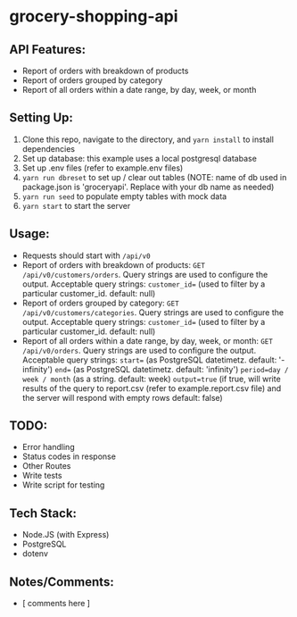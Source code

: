 # grocery-shopping-api

## API Features:
 - Report of orders with breakdown of products
 - Report of orders grouped by category
 - Report of all orders within a date range, by day, week, or month

## Setting Up:
1. Clone this repo, navigate to the directory, and ```yarn install``` to install dependencies
1. Set up database: this example uses a local postgresql database
1. Set up .env files (refer to example.env files)
1. ```yarn run dbreset``` to set up / clear out tables (NOTE: name of db used in package.json is 'groceryapi'. Replace with your db name as needed)
1. ```yarn run seed``` to populate empty tables with mock data
1. ```yarn start``` to start the server

## Usage:
 - Requests should start with ```/api/v0```
 - Report of orders with breakdown of products: ```GET /api/v0/customers/orders```. Query strings are used to configure the output. Acceptable query strings: 
 ```customer_id=``` (used to filter by a particular customer_id. default: null)
 - Report of orders grouped by category: ```GET /api/v0/customers/categories```. Query strings are used to configure the output. Acceptable query strings: 
 ```customer_id=``` (used to filter by a particular customer_id. default: null)
 - Report of all orders within a date range, by day, week, or month: ```GET /api/v0/orders```. Query strings are used to configure the output. Acceptable query strings: 
 ```start=``` (as PostgreSQL datetimetz. default: '-infinity')
 ```end=``` (as PostgreSQL datetimetz. default: 'infinity')
 ```period=day / week / month``` (as a string. default: week)
 ```output=true``` (if true, will write results of the query to report.csv (refer to example.report.csv file) and the server will respond with empty rows default: false)

## TODO:
 - Error handling
 - Status codes in response
 - Other Routes
 - Write tests
 - Write script for testing

## Tech Stack:
 - Node.JS (with Express)
 - PostgreSQL
 - dotenv

## Notes/Comments:
 - [ comments here ]
